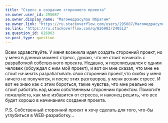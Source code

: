 ```yaml
---
title: "Стресс в создание стороннего проекта"
se.owner.user_id: 295087
se.owner.display_name: "Магомедрасулов Ибрагим"
se.owner.link: "https://ru.stackoverflow.com/users/295087/Магомедрасулов-Ибрагим"
se.link: "https://ru.stackoverflow.com/q/826903/240512"
se.question_id: 826903
se.post_type: question
---
```


Всем здравствуйте.
У меня возникла идея создать сторонний проект, но у меня в данный момент стресс, думаю, что не стоит начинать с разработкой собственного проекта. Недавно, я переписывался с одним человек (обсуждал с ним мой проект), и вот он мне сказал, что мне не стоит начинать разрабатывать свой сторонний проект,что якобы у меня ничего не получится, и после этих разговоров, у меня возник стресс. И вот не знаю как с этим бороться, такие чувства, что мне реально не стоит работать над моим собственным сторонним проектом. Помогите пожалуйста, как мне избавится от стресса, и наконец решить, что все будет хорошо в начинаниях создания проекта.

P.S. Собственный сторонний проект я хочу сделать для того, что-бы углубиться в WEB-разработку...
